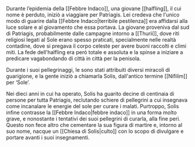 Durante l’epidemia della [[Febbre Indaco]], una giovane [[halfling]], il cui nome è perduto, iniziò a viaggiare per Patriagis. Lei credeva che l'unico modo di guarire dalla [[Febbre Indaco|terribile pestilenza]] era affidarsi alla luce solare e al giovamento che essa portava. 
La giovane proveniva dal sud di Patriagis, probabilmente dalle campagne intorno a [[Thurii]], dove riti religiosi legati al Sole erano spesso praticati, specialmente nelle realtà contadine, dove si pregava il corpo celeste per avere buoni raccolti e climi miti. 
La fede dell'halfling era però totale e assoluta e la spinse a iniziare a predicare vagabondando di città in città per la penisola. 

Durante i suoi pellegrinaggi, le sono stati attribuiti diversi miracoli di guarigione, e la gente iniziò a chiamarla Solis, dall'antico termine [[Nifilim]] per ‘Sole’.

Nei dieci anni in cui ha operato, Solis ha guarito decine di centinaia di persone per tutta Patriagis, reclutando schiere di pellegrini a cui insegnava come incanalare le energie del sole per curare i malati. Purtroppo, Solis infine contrasse la [[Febbre Indaco|febbre indaco]] in una forma molto grave, e nonostante i tentativi dei suoi pellegrini di curarla, alla fine perì. Questo non fece altro che cementare la sua figura di martire e, intorno al suo nome, nacque un [[Chiesa di Solis|culto]] con lo scopo di divulgare e portare avanti i suoi insegnamenti. 
